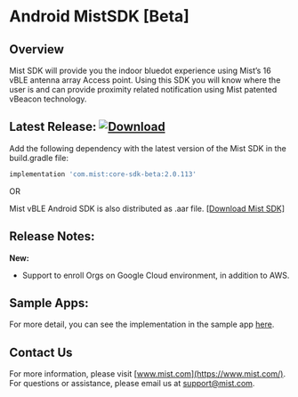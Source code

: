 # Android MistSDK [Beta]      

## Overview
Mist SDK will provide you the indoor bluedot experience using Mist’s 16 vBLE antenna array Access point. Using this SDK you will know where the user is and can provide proximity related notification using Mist patented vBeacon technology.

## Latest Release: [ ![Download](https://api.bintray.com/packages/mist/location/core-sdk-beta/images/download.svg?version=2.0.113) ](https://bintray.com/mist/location/core-sdk-beta/2.0.113/link)
Add the following dependency with the latest version of the Mist SDK in the build.gradle file:
```gradle
implementation 'com.mist:core-sdk-beta:2.0.113'
```
OR     

Mist vBLE Android SDK is also distributed as .aar file. [[Download Mist SDK]](https://github.com/mistsys/mist-vble-android-sdk/tree/beta/Library) 
 
 
## Release Notes:       
**New:**
* Support to enroll Orgs on Google Cloud environment, in addition to AWS.


## Sample Apps:
For more detail, you can see the implementation in the sample app [here](https://github.com/mistsys/mist-vble-android-sdk/tree/beta/DemoApp).


## Contact Us
For more information, please visit [www.mist.com](https://www.mist.com/). For questions or assistance, please email us at support@mist.com.
